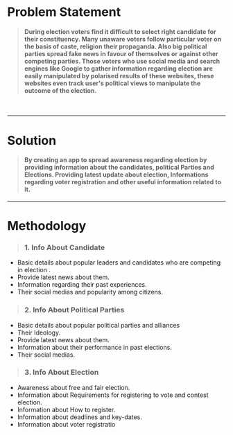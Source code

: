 # Problem Statement

> ####  During election voters find it difficult to select right candidate for their constituency. Many unaware voters follow particular voter on the basis of caste, religion their propaganda. Also big political parties spread fake news in favour of themselves or against other competing parties. Those voters who use social media and search engines like Google to gather information regarding election are easily manipulated by polarised results of these websites, these websites even track user's political views to manipulate the outcome of the election. 

<br>
<hr>

# Solution 

> #### By creating an app to spread awareness regarding election by providing information about the candidates, political Parties and Elections. Providing latest update about election, Informations regarding voter registration and other useful information related to it. 

<hr>

# Methodology

> ### 1. Info About Candidate
 - Basic details about popular leaders and candidates who are competing in election .
 - Provide latest news about them.
 - Information regarding their past experiences.
 - Their social medias and popularity among citizens.
 
 > ### 2. Info About Political Parties
 - Basic details about popular political parties and alliances
 - Their Ideology.
 - Provide latest news about them.
 - Information about their performance in past elections.
 - Their social medias.
 
 > ### 3. Info About Election
 - Awareness about free and fair election.
 - Information about Requirements for registering to vote and contest election.
 - Information about How to register.
 - Information about deadlines and key-dates.
 - Information about voter registratio
 
